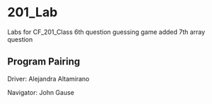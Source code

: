 # 201_Lab

Labs for CF_201_Class
6th question guessing game added
7th array question

## Program Pairing

Driver: Alejandra Altamirano

Navigator: John Gause
